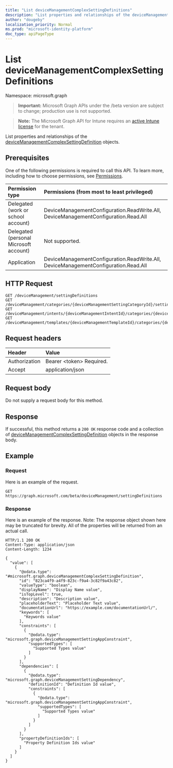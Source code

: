 ```yaml
---
title: "List deviceManagementComplexSettingDefinitions"
description: "List properties and relationships of the deviceManagementComplexSettingDefinition objects."
author: "dougeby"
localization_priority: Normal
ms.prod: "microsoft-identity-platform"
doc_type: apiPageType
---
```


# List deviceManagementComplexSettingDefinitions

Namespace: microsoft.graph

> **Important:** Microsoft Graph APIs under the /beta version are subject to change; production use is not supported.

> **Note:** The Microsoft Graph API for Intune requires an [active Intune license](https://go.microsoft.com/fwlink/?linkid=839381) for the tenant.

List properties and relationships of the [deviceManagementComplexSettingDefinition](../resources/intune-deviceintent-devicemanagementcomplexsettingdefinition.md) objects.

## Prerequisites
One of the following permissions is required to call this API. To learn more, including how to choose permissions, see [Permissions](/graph/permissions-reference).

|Permission type|Permissions (from most to least privileged)|
|:---|:---|
|Delegated (work or school account)|DeviceManagementConfiguration.ReadWrite.All, DeviceManagementConfiguration.Read.All|
|Delegated (personal Microsoft account)|Not supported.|
|Application|DeviceManagementConfiguration.ReadWrite.All, DeviceManagementConfiguration.Read.All|

## HTTP Request
<!-- {
  "blockType": "ignored"
}
-->
``` http
GET /deviceManagement/settingDefinitions
GET /deviceManagement/categories/{deviceManagementSettingCategoryId}/settingDefinitions
GET /deviceManagement/intents/{deviceManagementIntentId}/categories/{deviceManagementIntentSettingCategoryId}/settingDefinitions
GET /deviceManagement/templates/{deviceManagementTemplateId}/categories/{deviceManagementTemplateSettingCategoryId}/settingDefinitions
```

## Request headers
|Header|Value|
|:---|:---|
|Authorization|Bearer &lt;token&gt; Required.|
|Accept|application/json|

## Request body
Do not supply a request body for this method.

## Response
If successful, this method returns a `200 OK` response code and a collection of [deviceManagementComplexSettingDefinition](../resources/intune-deviceintent-devicemanagementcomplexsettingdefinition.md) objects in the response body.

## Example

### Request
Here is an example of the request.
``` http
GET https://graph.microsoft.com/beta/deviceManagement/settingDefinitions
```

### Response
Here is an example of the response. Note: The response object shown here may be truncated for brevity. All of the properties will be returned from an actual call.
``` http
HTTP/1.1 200 OK
Content-Type: application/json
Content-Length: 1234

{
  "value": [
    {
      "@odata.type": "#microsoft.graph.deviceManagementComplexSettingDefinition",
      "id": "823ca4f9-a4f9-823c-f9a4-3c82f9a43c82",
      "valueType": "boolean",
      "displayName": "Display Name value",
      "isTopLevel": true,
      "description": "Description value",
      "placeholderText": "Placeholder Text value",
      "documentationUrl": "https://example.com/documentationUrl/",
      "keywords": [
        "Keywords value"
      ],
      "constraints": [
        {
          "@odata.type": "microsoft.graph.deviceManagementSettingAppConstraint",
          "supportedTypes": [
            "Supported Types value"
          ]
        }
      ],
      "dependencies": [
        {
          "@odata.type": "microsoft.graph.deviceManagementSettingDependency",
          "definitionId": "Definition Id value",
          "constraints": [
            {
              "@odata.type": "microsoft.graph.deviceManagementSettingAppConstraint",
              "supportedTypes": [
                "Supported Types value"
              ]
            }
          ]
        }
      ],
      "propertyDefinitionIds": [
        "Property Definition Ids value"
      ]
    }
  ]
}
```





